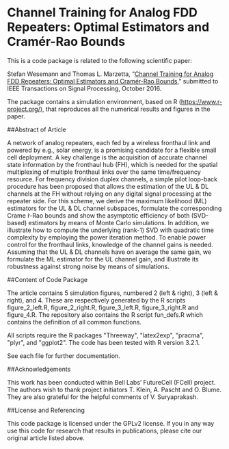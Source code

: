 Channel Training for Analog FDD Repeaters: Optimal Estimators and Cramér-Rao Bounds
==================

This is a code package is related to the following scientific paper:

Stefan Wesemann and Thomas L. Marzetta, “[Channel Training for Analog FDD Repeaters: Optimal Estimators and Cramér-Rao Bounds](http://arxiv.org/pdf/),” submitted to IEEE Transactions on Signal Processing, October 2016.

The package contains a simulation environment, based on R (https://www.r-project.org/), that reproduces all the numerical results and figures in the paper. 


##Abstract of Article

A network of analog repeaters, each fed by a wireless fronthaul link and powered by e.g., solar energy, is a promising candidate for a flexible small cell deployment. A key challenge is the acquisition of accurate channel state information by the fronthaul hub (FH), which is needed for the spatial multiplexing of multiple fronthaul links over the same time/frequency resource. For frequency division duplex channels, a simple pilot loop-back procedure has been proposed that allows the estimation of the UL & DL channels at the FH without relying on any digital signal processing at the repeater side. For this scheme, we derive the maximum likelihood (ML) estimators for the UL & DL channel subspaces, formulate the corresponding Crame ́r-Rao bounds and show the asymptotic efficiency of both (SVD-based) estimators by means of Monte Carlo simulations. In addition, we illustrate how to compute the underlying (rank-1) SVD with quadratic time complexity by employing the power iteration method. To enable power control for the fronthaul links, knowledge of the channel gains is needed. Assuming that the UL & DL channels have on average the same gain, we formulate the ML estimator for the UL channel gain, and illustrate its robustness against strong noise by means of simulations.


##Content of Code Package

The article contains 5 simulation figures, numbered 2 (left & right), 3 (left & right), and 4. These are respectively generated by the R scripts figure_2_left.R, figure_2_right.R, figure_3_left.R, figure_3_right.R and figure_4.R. The repository also contains the R script fun_defs.R which contains the definition of all common functions.

All scripts require the R packages "Threeway", "latex2exp", "pracma", "plyr", and "ggplot2". The code has been tested with R version 3.2.1.

See each file for further documentation.


##Acknowledgements

This work has been conducted within Bell Labs’ FutureCell (FCell) project. The authors wish to thank project initiators T. Klein, A. Pascht and O. Blume. They are also grateful for the helpful comments of V. Suryaprakash.

##License and Referencing

This code package is licensed under the GPLv2 license. If you in any way use this code for research that results in publications, please cite our original article listed above.

